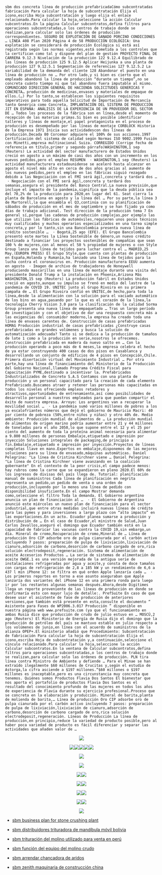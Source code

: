 
```
sbm dos concreta línea de producción prefabricadaCómo subcontratadas fabricación Para calcular la hoja de subcontratación Elija el icono,escriba Hoja subcontratación y luego elija el enlace relacionado.Para calcular la hoja,seleccione la acción Calcular subcontratos.En la página Calcular subcontratos,defina filtros para operaciones subcontratadas,o los centros de trabajo donde se realizan,para calcular solo las órdenes de producción correspondientes. SEGURO DE EXPLOTACIÓN DE GANADO PORCINO CONDICIONES … LÍNEA 408 Plan 2020 Página 4 de 58 PRODUCCIÓN ECOLÓGICA: Una explotación se considerará de producción Ecológica si está así registrada según las normas vigentes,está sometida a los controles que la certifican como tal y dispone del plan de gestión PROYECTO FINAL DE CARRERA 9.12.3 Nivelación de la producción 122 9.12.4 Equilibrado de las líneas de producción 125 9.12.5 Aplicar Heijunka a una planta de producción 127 9.12.5.1 Segmentación de referencias 127 9.12.5.2 La variabilidad de la demanda del cliente 128 Abandonar el puesto en una línea de producción no … Por otro lado,y si bien es cierto que el empleado abandonó la línea de producción “durante un tiempo”,no se concreta cuánto tiempo ni que tal abandono fuera imputable al mismo. COMUNICADO DIRECCION GENERAL DE HACIENDA SOLICITUDES GENERICAS Y CONCRETA… producción de medicinas,envases y materiales de empaque de ellos.(…) Por lo tanto,se establecen los siguientes requisitos imperativos para toda aquella Solicitud de Importación de Mercancía tanto Genérica como Concreta, IMPLANTACIÓN DEL SISTEMA DE PRODUCCIÓN JIT EN ESPAÑA: ANÁLISIS DE LA EXPERIENCIA DE UN PROVEEDOR DEL SECTOR DE … Todos los procesos de la fábrica son en línea,desde el momento de recepción de las materias primas.Si bien es posible identificar talleres y líneas de montaje,el papel protagonista en el proceso de producción es desempeñado por las líneas de montaje CORBLOCK Historia de la Empresa 1971 Inicia sus actividadescon dos líneas de producción.Decada 80 Corcemar adquiere el 100% de sus acciones.1997 Certificación del sistema de calidad según Normas ISO 9002.1999 Fusión con Minetti,empresa multinacional Suiza. CORREGIDO (Corrige fecha de referencia en título,primer y segundo párrafo)WASHINGTON,1 sep (Reuters) La actividad del sector manufacturero de Estados Unidos creció en agosto a un máximo de casi dos años con un incremento en los nuevos pedidos,pero el empleo RESUMEN  · WASHINGTON,1 sep (Reuters) La actividad manufacturera estadounidense se aceleró hasta alcanzar en agosto el nivel más alto en cerca de dos años gracias al aumento de los nuevos pedidos,pero el empleo en las fábricas siguió rezagado debido a las Negociación con el FMI será ágil,concreta y tardará dos …  · Negociación con el FMI será ágil,concreta y tardará dos semanas,asegura el presidente del Banco Central.La nueva previsión,que incluye el impacto de la pandemia,significa que la deuda pública sea del 70,2% de la producción para 2020,en lugar del 61. Seat cierra la planta de Barcelona en agosto y la línea del … Por su parte,la línea 3 de Martorell,la que ensambla el Q3,continúa con su planificación de sábados de producción en el mes de septiembre y se han fijado ya como días de trabajo adicional. Test dirección de la producción tema 7 En general sí,porque las cadenas de producción complejas,por ejemplo las que utilizan las fábricas de automóviles,requieren unos pocos técnicos muy cualificados y muchos operarios especializados en una tarea simple concreta,y por lo tanto,sin una Bancolombia presenta nueva línea de crédito sostenible …  · Bogotá,25 ago (EFE). El Grupo Bancolombia presentó este martes la Línea Sostenible de Género,un nuevo crédito destinado a financiar los proyectos sostenibles de compañías que sean 100 % de mujeres,con al menos el 50 % propiedad de mujeres o con Style Group lanza una línea de tejidos para luchar contra el … MADRID,25 May.(EUROPA PRESS) El Grupo Style,que cuenta con plantas de producción en España,Holanda y Rumanía,ha lanzado una línea de tejidos para la lucha contra el coronavirus en. Producción manufacturera EEUU aumenta en agosto  · Imagen de archivo de trabajadores de Honeywell produciendo mascarillas en una línea de montaje durante una visita del presidente Donald Trump a la instalación en Phoenix,Arizona Más WASHINGTON,15 sep (Reuters) La producción fabril en Estados Unidos creció en agosto,aunque su impulso se frenó en medio del lastre de la pandemia de COVID 19. UNITEC junto al Grupo Rivoira en su primera campaña de … El Grupo Rivoira confió en UNITEC,de hecho,para toda la línea,desde la alimentación con la solución para el vaciado automático de los bins en agua,pasando por lo que es el corazón de la línea,la tecnología Cherry Vision 3.0 para la clasificación de la calidad Sorma Group presenta una nueva línea de empaquetado … Tras un largo período de investigación y con el objetivo de dar una respuesta concreta más a las exigencias del consumidor moderno,la empresa ha creado toda una línea de envases carentes de. Construcción de casas prefabricadas HOMAG Producción industrial de casas prefabricadas ¿Construye casas prefabricadas en grandes volúmenes y busca la solución de automatización adecuada? Tanto si se dedica a la producción de tamaños de lote 1 como a la producción en serie,nosotros le ofrecemos. Construcción prefabricada en madera da nuevo salto en … Con la producción operando a poco más de 6 meses,la empresa celebra el hecho de ya estar construyendo 400 casas de dos pisos en Casablanca y desarrollando un conjunto de edificios de 4 pisos en Concepción,Chile. Primera disertación virtual del Movimiento Industrial … Por otra parte,hay una línea de financiamiento del Ministerio de la Producción del Gobierno Nacional,llamado Programa Crédito Fiscal para Capacitación PYME,destinado a incentivar la. Prefabricados Industrializados de Concreto S.A.S Contamos con una planta de producción y un personal capacitado para la creación de cada elemento Prefabricado.Buscamos atraer y retener las personas más capacitadas en todos los niveles ofreciendo empleos retadores y atractivos,oportunidades de entrenamiento,así como posibilidades de desarrollo personal a nuestros empleados para que puedan compartir el éxito de nuestra empresa. Arroyo: Los argentinos van a recuperar la movilidad social …  · La pandemia sumó varios millones de pobres a los ya escalofriantes números que dejó el gobierno de Mauricio Macri: 40 por ciento de pobreza (50%,entre niños y niñas) y otro 40% de. Medio ambiente: Producción mundial de alimentos de … La producción mundial de alimentos de origen marino podría aumentar entre 21 y 44 millones de toneladas para el año 2050,lo que supone entre el 12 y el 25 por ciento del aumento de toda la proteína animal necesaria para alimentar a 9.800 millones de personas Embalaje,etiquetado e impresión por inyección Soluciones integrales de packaging,de principio a fin.Embalaje,etiquetado e impresión por inyección.Proyectos de líneas completas llave en mano.Expertos en embalaje,disponemos de las mejores soluciones para su línea de envasado,máquinas automáticas. Daniel Pelegrina: "La línea de Cristina Kirchner viene … Daniel Pelegrina: "La línea de Cristina Kirchner viene avanzando en la coalición gobernante" En el contexto de la peor crisis,el campo padece menos: hay rubros como la carne que se expandieron en pleno 2020.El 60% de los ingresos de divisas del país llega de. Tutorial: planificación manual de suministros Cada línea de planificación en negrita representa un pedido,un pedido de venta o una orden de producción,incluyendo por lo menos una línea de pedido con disponibilidad insuficiente.En el campo Mostrar demanda como,seleccione el filtro Toda la demanda. El Gobierno argentino anuncia un plan de financiación al …  · El Gobierno de Argentina anunció este miércoles un nuevo plan de financiación para el sector industrial,que entre otras medidas incluirá nuevas líneas de crédito para las pymes y para inversiones a largo plazo con “alto impacto” en las exportaciones.En un acto. Ecuador planea sumarse a producción y distribución de … En el caso de Ecuador,el ministro de Salud,Juan Carlos Zevallos,aseguró el domingo que Ecuador también está en la capacidad de fabricar las vacunas contra la COVID 19,sin embargo,un día. Mineral de cromo,Recuperación de cromo,Mineral de … Línea de producción Oro CIP adsorbe oro de pulpa cianurada por el carbón activo incluyendo 7 pasos: preparación de pulpa de lixiviación,lixiviación de cianuro,adsorción de carbono,desorción de carbono cargado de oro,rica solución electrodeposit,regeneración. Sistema de alimentación de aceite Accesorios Productos … La serie de sistemas de alimentación de aceite OWGE.1 es una versión mejorada de la antigua serie de instalaciones refrigeradas por agua y aceite,y consta de doce tamaños con cargas de refrigeración de 2,8 a 185 kW y un rendimiento de 6,6 a 437 l min iPhone 12: se filtra en qué orden Apple lanzaría cada …  · Los primeros reportes en torno a ese asunto aseguraban que Apple lanzaría dos variantes del iPhone 12 en una primera ronda para luego ir por los restantes algunas semanas después.Ahora,desde Digitimes llega un reporte proveniente de las líneas de producción en donde se confirmaría esto con mayor lujo de detalle:. PrefSuite En caso de que desee usar el asistente de fase de producción de anteriores versiones,que también está presente en esta,consulte el documento “ Asistente para Fases de WP2006.3.017 Producción ” disponible en nuestra página web www.prefsuite.com (ya que el funcionamiento en ambas Rusia dice que producción de crudo de julio estuvo en … MOSCÚ,2 ago (Reuters) El Ministerio de Energía de Rusia dijo el domingo que la producción de petróleo del país se mantuvo estable en julio respecto a los volúmenes de junio,en línea con el acuerdo de suministros de la alianza OPEP+.El ministerio añadió que Procedimiento: Subcontratación de fabricación Para calcular la hoja de subcontratación Elija el icono,escriba Hoja de subcontratación y,a continuación,seleccione el vínculo relacionado.Para calcular la hoja,seleccione la acción Calcular subcontratos.En la ventana de Calcular subcontratos,defina filtros para operaciones subcontratadas,o los centros de trabajo donde se realizan,para calcular solo las órdenes de producción. PLN tira línea contra Ministro de Ambiente y defiende … Para el Minae se han extraído ilegalmente $60 millones de Crucitas y,según el estudio de Astorga,la cifra asciende a $197 millones.“$60 millones o $197 millones es inaceptable,pero es una circunstancia muy concreta que tenemos. Quiénes somos Productos Flavia Dos Santos El bienestar que nos aporta el portafolio de productos Flavia Dos Santos es el resultado del conocimiento profundo de las mujeres en todos los años de experiencia de Flavia durante su ejercicio profesional.Proceso que se concreta en la elaboración y producción. Mineral de barita,planta de molienda de barita,… Línea de producción Oro CIP adsorbe oro de pulpa cianurada por el carbón activo incluyendo 7 pasos: preparación de pulpa de lixiviación,lixiviación de cianuro,adsorción de carbono,desorción de carbono cargado de oro,rica solución electrodeposit,regeneración. Líneas de Producción La línea de producción,en principio,reduce la variedad de producto posible,pero al haber poca variedad de producto es fácil diferenciar y separar las actividades que añaden valor de … 
```

<div align="center">

<a href="https://es-crusher.shibang-china.com/github&k=sbm+dos+concreta+l%C3%ADnea+de+producci%C3%B3n+prefabricada"><img src="https://static.shibang-china.com/es/crusher/logo.jpg"></a>

<a href="https://es-crusher.shibang-china.com/github&k=sbm+dos+concreta+l%C3%ADnea+de+producci%C3%B3n+prefabricada"><img src="https://static.shibang-china.com/es/crusher/index.jpg"></a><a href="https://es-crusher.shibang-china.com/material.htmlgithub&k=sbm+dos+concreta+l%C3%ADnea+de+producci%C3%B3n+prefabricada"><img src="https://static.shibang-china.com/es/crusher/material.jpg"></a><a href="https://es-crusher.shibang-china.com/application.htmlgithub&k=sbm+dos+concreta+l%C3%ADnea+de+producci%C3%B3n+prefabricada"><img src="https://static.shibang-china.com/es/crusher/application.jpg"></a><a href="https://es-crusher.shibang-china.com/aboutus.htmlgithub&k=sbm+dos+concreta+l%C3%ADnea+de+producci%C3%B3n+prefabricada"><img src="https://static.shibang-china.com/es/crusher/aboutus.jpg"></a><a href="https://es-crusher.shibang-china.com/contact.htmlgithub&k=sbm+dos+concreta+l%C3%ADnea+de+producci%C3%B3n+prefabricada"><img src="https://static.shibang-china.com/es/crusher/contact.jpg"></a>

<a href="https://es-crusher.shibang-china.com/github&k=sbm+dos+concreta+l%C3%ADnea+de+producci%C3%B3n+prefabricada"><img src="https://static.shibang-china.com/es/crusher/banner.jpg"></a>

<a href="https://swt.shibang-china.com/github&k=sbm+dos+concreta+l%C3%ADnea+de+producci%C3%B3n+prefabricada"><img src="https://static.shibang-china.com/es/crusher/text.jpg"></a>

<a href="https://swt.shibang-china.com/github&k=sbm+dos+concreta+l%C3%ADnea+de+producci%C3%B3n+prefabricada"><img src="https://static.shibang-china.com/es/crusher/chat.jpg"></a><a href="https://es-crusher.shibang-china.com/contact.htmlgithub&k=sbm+dos+concreta+l%C3%ADnea+de+producci%C3%B3n+prefabricada"><img src="https://static.shibang-china.com/es/crusher/message.jpg"></a>

<a href="https://es-crusher.shibang-china.com/products/pe.htmlgithub&k=sbm+dos+concreta+l%C3%ADnea+de+producci%C3%B3n+prefabricada"><img src="https://static.shibang-china.com/es/crusher/pe.jpg"></a><a href="https://es-crusher.shibang-china.com/products/pf.htmlgithub&k=sbm+dos+concreta+l%C3%ADnea+de+producci%C3%B3n+prefabricada"><img src="https://static.shibang-china.com/es/crusher/pf.jpg"></a>

<a href="https://es-crusher.shibang-china.com/products/hpt.htmlgithub&k=sbm+dos+concreta+l%C3%ADnea+de+producci%C3%B3n+prefabricada"><img src="https://static.shibang-china.com/es/crusher/hpt.jpg"></a><a href="https://es-crusher.shibang-china.com/products/vsi.htmlgithub&k=sbm+dos+concreta+l%C3%ADnea+de+producci%C3%B3n+prefabricada"><img src="https://static.shibang-china.com/es/crusher/vsi.jpg"></a>

<a href="https://es-crusher.shibang-china.com/products/klv.htmlgithub&k=sbm+dos+concreta+l%C3%ADnea+de+producci%C3%B3n+prefabricada"><img src="https://static.shibang-china.com/es/crusher/klv.jpg"></a><a href="https://es-crusher.shibang-china.com/products/portable.htmlgithub&k=sbm+dos+concreta+l%C3%ADnea+de+producci%C3%B3n+prefabricada"><img src="https://static.shibang-china.com/es/crusher/portable.jpg"></a>

<a href="https://swt.shibang-china.com/github&k=sbm+dos+concreta+l%C3%ADnea+de+producci%C3%B3n+prefabricada"><img src="https://static.shibang-china.com/es/crusher/case.jpg"></a>

</div>


* [sbm business plan for stone crushing plant](sbm%20business%20plan%20for%20stone%20crushing%20plant.md)

* [sbm distribuidores trituradora de mandíbula móvil bolivia](sbm%20distribuidores%20trituradora%20de%20mand%C3%ADbula%20m%C3%B3vil%20bolivia.md)

* [sbm trituración del molino utilizado para venta en perú](sbm%20trituraci%C3%B3n%20del%20molino%20utilizado%20para%20venta%20en%20per%C3%BA.md)

* [sbm función del equipo del molino crudo](sbm%20funci%C3%B3n%20del%20equipo%20del%20molino%20crudo.md)

* [sbm arrendar chancadora de aridos](sbm%20arrendar%20chancadora%20de%20aridos.md)

* [sbm zenith maquinaria de construcción china](sbm%20zenith%20maquinaria%20de%20construcci%C3%B3n%20china.md)